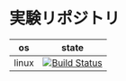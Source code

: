 # 実験リポジトリ

|os|state|
|-|-|
|linux|[![Build Status](https://travis-ci.org/asura/exam-ci.svg?branch=master)](https://travis-ci.org/asura/exam-ci)|
